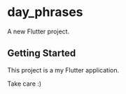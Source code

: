 # day_phrases

A new Flutter project.

## Getting Started

This project is a my Flutter application.

Take care :)
